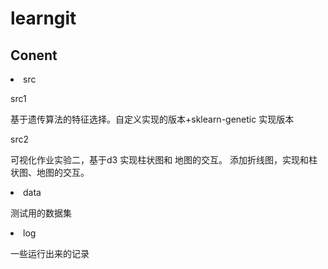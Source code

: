 # learngit
## Conent
<li>src
  
src1


基于遗传算法的特征选择。自定义实现的版本+sklearn-genetic 实现版本

src2


可视化作业实验二，基于d3 实现柱状图和 地图的交互。
添加折线图，实现和柱状图、地图的交互。

<li>data

测试用的数据集

<li>log

一些运行出来的记录
